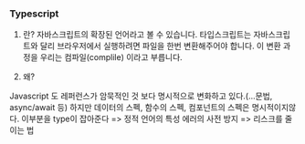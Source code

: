 ### Typescript 

1. 란?
자바스크립트의 확장된 언어라고 볼 수 있습니다. 타입스크립트는 자바스크립트와 달리 브라우저에서 실행하려면 파일을 한번 변환해주어야 합니다. 이 변환 과정을 우리는 컴파일(complile) 이라고 부릅니다.

2. 왜?

Javascript 도 레퍼런스가 암묵적인 것 보다 명시적으로 변화하고 있다.(...문법, async/await 등)
하지만 데이터의 스펙, 함수의 스펙, 컴포넌트의 스펙은 명시적이지않다. 이부분을 type이 잡아준다 => 정적 언어의 특성
에러의 사전 방지 => 리스크를 줄이는 법